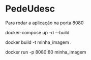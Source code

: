 # PedeUdesc

Para rodar a aplicação na porta 8080

docker-compose up -d --build

docker build -t minha_imagem .

docker run -p 8080:80 minha_imagem
